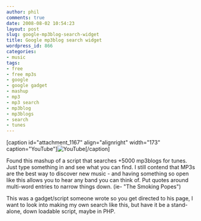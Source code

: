 ```yaml
---
author: phil
comments: true
date: 2008-08-02 10:54:23
layout: post
slug: google-mp3blog-search-widget
title: Google mp3blog search widget
wordpress_id: 866
categories:
- music
tags:
- free
- free mp3s
- google
- google gadget
- mashup
- mp3
- mp3 search
- mp3blog
- mp3blogs
- search
- tunes
---
```


[caption id="attachment_1167" align="alignright" width="173" caption="YouTube"]![YouTube](http://www.fak3r.com/wp-content/uploads/2008/10/youtube1.jpg)[/caption]

Found this mashup of a script that searches +5000 mp3blogs for tunes.  Just type something in and see what you can find.  I still contend that MP3s are the best way to discover new music - and having something so open like this allows you to hear any band you can think of.  Put quotes around multi-word entries to narrow things down. (ie- "The Smoking Popes")

This was a gadget/script someone wrote so you get directed to his page, I want to look into making my own search like this, but have it be a stand-alone, down loadable script, maybe in PHP.
